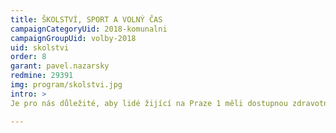 ```yaml
---
title: ŠKOLSTVÍ, SPORT A VOLNÝ ČAS
campaignCategoryUid: 2018-komunalni
campaignGroupUid: volby-2018
uid: skolstvi
order: 8
garant: pavel.nazarsky
redmine: 29391
img: program/skolstvi.jpg
intro: > 
Je pro nás důležité, aby lidé žijící na Praze 1 měli dostupnou zdravotní a sociální péči, aby zde fungovala sociální soudržnost a realizovaly se nové projekty. V realizaci projektů budeme vycházet hlavně z potřeb občanů. Jednáme se zástupci MHMP o zapojení Nemocnice Na Františku do systému metropolitní zdravotní péče. Trváme na takovém řešení, které zaručí, aby nemocnice sloužila minimálně ve stejném rozsahu jako dosud občanům Prahy 1 a přitom získala potenciál rychleji se rozvíjet v rámci metropolitního zdravotního systému a aby nebylo možné ani v budoucnu vyvést nemocnici z majetku města. Prosazujeme řešení, které zachová nemovitý majetek ve správě MČ Praha 1, což umožní lépe chránit zájmy Prahy 1 při územním rozvoji v bezprostředním okolí nemocnice a zároveň je vlastnictví budovy pojistkou proti omezování základních zdravotních služeb nemocnice pro občany Prahy 1 i ostatní Pražany. Podpořili jsme zřízení zdravotní komise, která na Praze 1 dříve nepracovala, a finanční podporu projektů podporujících aktivní zdravotní politiku pro občany z rozpočtu Prahy 1.

---
```


